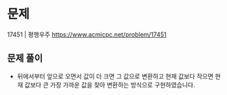 # 문제

17451 | 평행우주
https://www.acmicpc.net/problem/17451

## 문제 풀이

- 뒤에서부터 앞으로 오면서 값이 더 크면 그 값으로 변환하고 현재 값보다 작으면 현재 값보다 큰 가장 가까운 값을 찾아 변환하는 방식으로 구현하였습니다.
